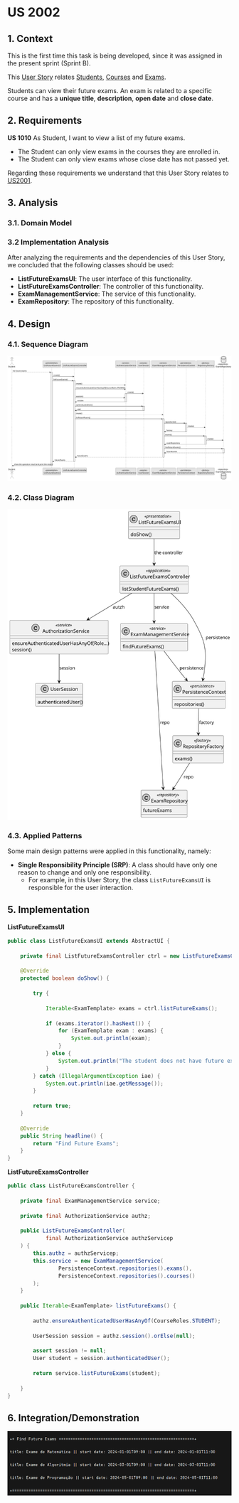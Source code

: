 # US 2002

## 1. Context

This is the first time this task is being developed, since it was assigned in the present sprint (Sprint B).

This [User Story](../../Glossary.md)  relates [Students](../../Glossary.md), [Courses](../../Glossary.md) and [Exams](../../Glossary.md).

Students can view their future exams. An exam is related to a specific course and has a **unique title**, **description**, **open date** and **close date**.

## 2. Requirements

**US 1010** As Student, I want to view a list of my future exams.

- The Student can only view exams in the courses they are enrolled in.
- The Student can only view exams whose close date has not passed yet.

Regarding these requirements we understand that this User Story relates to [US2001](../US_2001/readme.md).

## 3. Analysis

### 3.1. Domain Model

### 3.2 Implementation Analysis

After analyzing the requirements and the dependencies of this User Story, we concluded that the following classes should be used:

- **ListFutureExamsUI**: The user interface of this functionality.
- **ListFutureExamsController**: The controller of this functionality.
- **ExamManagementService**: The service of this functionality.
- **ExamRepository**: The repository of this functionality.

## 4. Design

### 4.1. Sequence Diagram

![Sequence Diagram](SD/ListFutureExams-SD.svg "List Student's Future Exams - Sequence Diagram")

### 4.2. Class Diagram

![Class Diagram](CD/ListFutureExams-CD.svg "List Student's Future Exams - Class Diagram")

### 4.3. Applied Patterns

Some main design patterns were applied in this functionality, namely:
- **Single Responsibility Principle (SRP)**: A class should have only one reason to change and only one responsibility.
  - For example, in this User Story, the class `ListFutureExamsUI` is responsible for the user interaction.


## 5. Implementation

**ListFutureExamsUI**

```java
public class ListFutureExamsUI extends AbstractUI {

    private final ListFutureExamsController ctrl = new ListFutureExamsController(AuthzRegistry.authorizationService());

    @Override
    protected boolean doShow() {

        try {

            Iterable<ExamTemplate> exams = ctrl.listFutureExams();

            if (exams.iterator().hasNext()) {
                for (ExamTemplate exam : exams) {
                    System.out.println(exam);
                }
            } else {
                System.out.println("The student does not have future exams");
            }
        } catch (IllegalArgumentException iae) {
            System.out.println(iae.getMessage());
        }

        return true;
    }

    @Override
    public String headline() {
        return "Find Future Exams";
    }
}
```

**ListFutureExamsController**

```java
public class ListFutureExamsController {

    private final ExamManagementService service;

    private final AuthorizationService authz;

    public ListFutureExamsController(
            final AuthorizationService authzServicep
    ) {
        this.authz = authzServicep;
        this.service = new ExamManagementService(
                PersistenceContext.repositories().exams(),
                PersistenceContext.repositories().courses()
        );
    }

    public Iterable<ExamTemplate> listFutureExams() {

        authz.ensureAuthenticatedUserHasAnyOf(CourseRoles.STUDENT);

        UserSession session = authz.session().orElse(null);

        assert session != null;
        User student = session.authenticatedUser();

        return service.listFutureExams(student);

    }
}
```

## 6. Integration/Demonstration

![img.png](img.png)

